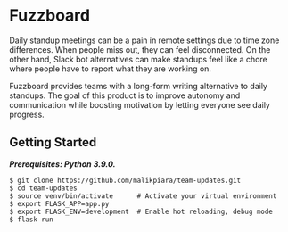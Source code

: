# Fuzzboard

Daily standup meetings can be a pain in remote settings due to time zone differences. When people miss out, they can feel disconnected. On the other hand, Slack bot alternatives can make standups feel like a chore where people have to report what they are working on.

Fuzzboard provides teams with a long-form writing alternative to daily standups. The goal of this product is to improve autonomy and communication while boosting motivation by letting everyone see daily progress.

## Getting Started

**_Prerequisites: Python 3.9.0._**

```shell script
$ git clone https://github.com/malikpiara/team-updates.git
$ cd team-updates
$ source venv/bin/activate      # Activate your virtual environment
$ export FLASK_APP=app.py
$ export FLASK_ENV=development  # Enable hot reloading, debug mode
$ flask run
```

